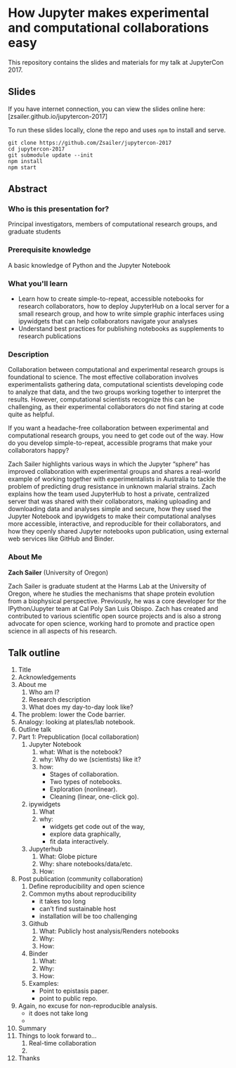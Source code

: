 # How Jupyter makes experimental and computational collaborations easy

This repository contains the slides and materials for my talk at JupyterCon 2017.


## Slides

If you have internet connection, you can view the slides online here: [zsailer.github.io/jupytercon-2017]

To run these slides locally, clone the repo and uses `npm` to install and serve.

```
git clone https://github.com/Zsailer/jupytercon-2017
cd jupytercon-2017
git submodule update --init
npm install
npm start
```

## Abstract

### Who is this presentation for?

Principal investigators, members of computational research groups, and graduate students

### Prerequisite knowledge

A basic knowledge of Python and the Jupyter Notebook

### What you'll learn

* Learn how to create simple-to-repeat, accessible notebooks for research collaborators, how to deploy JupyterHub on a local server for a small research group, and how to write simple graphic interfaces using ipywidgets that can help collaborators navigate your analyses
* Understand best practices for publishing notebooks as supplements to research publications

### Description

Collaboration between computational and experimental research groups is foundational to science. The most effective collaboration involves experimentalists gathering data, computational scientists developing code to analyze that data, and the two groups working together to interpret the results. However, computational scientists recognize this can be challenging, as their experimental collaborators do not find staring at code quite as helpful.

If you want a headache-free collaboration between experimental and computational research groups, you need to get code out of the way. How do you develop simple-to-repeat, accessible programs that make your collaborators happy?

Zach Sailer highlights various ways in which the Jupyter “sphere” has improved collaboration with experimental groups and shares a real-world example of working together with experimentalists in Australia to tackle the problem of predicting drug resistance in unknown malarial strains. Zach explains how the team used JupyterHub to host a private, centralized server that was shared with their collaborators, making uploading and downloading data and analyses simple and secure, how they used the Jupyter Notebook and ipywidgets to make their computational analyses more accessible, interactive, and reproducible for their collaborators, and how they openly shared Jupyter notebooks upon publication, using external web services like GitHub and Binder.

### About Me

**Zach Sailer** (University of Oregon)

Zach Sailer is graduate student at the Harms Lab at the University of Oregon, where he studies the mechanisms that shape protein evolution from a biophysical perspective. Previously, he was a core developer for the IPython/Jupyter team at Cal Poly San Luis Obispo. Zach has created and contributed to various scientific open source projects and is also a strong advocate for open science, working hard to promote and practice open science in all aspects of his research.


## Talk outline

1. Title
1. Acknowledgements
1. About me
    1. Who am I?
    1. Research description
    1. What does my day-to-day look like?
1. The problem: lower the Code barrier.
1. Analogy: looking at plates/lab notebook.
1. Outline talk
1. Part 1: Prepublication (local collaboration)
    1. Jupyter Notebook
        1. what: What is the notebook?
        1. why: Why do we (scientists) like it?
        1. how:
            * Stages of collaboration.
            * Two types of notebooks.
            * Exploration (nonlinear).
            * Cleaning (linear, one-click go).
    1. ipywidgets
        1. What
        1. why:
            * widgets get code out of the way,
            * explore data graphically,
            * fit data interactively.
    1. Jupyterhub
        1. What: Globe picture
        1. Why: share notebooks/data/etc.
        1. How:
1. Post publication (community collaboration)
    1. Define reproducibility and open science
    1. Common myths about reproducibility
        * it takes too long
        * can't find sustainable host
        * installation will be too challenging
    1. Github
        1. What: Publicly host analysis/Renders notebooks
        1. Why:
        1. How:
    1. Binder
        1. What:
        1. Why:
        1. How:
    1. Examples:
        * Point to epistasis paper.
        * point to public repo.
1. Again, no excuse for non-reproducible analysis.
    * it does not take long
    *
1. Summary
1. Things to look forward to...
    1. Real-time collaboration
    1.
1. Thanks
